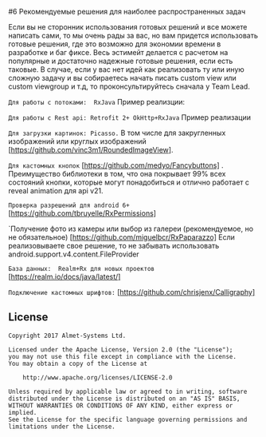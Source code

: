 #6 Рекомендуемые решения для наиболее распространенных задач

Если вы не сторонник использования готовых решений и все можете написать сами, то мы очень рады за вас, но вам придется использовать готовые решения, где это возможно для экономии времени в разработке и баг фиксе. Весь эстимейт делается с расчетом на популярные и достаточно надежные готовые решения, если есть таковые. В случае, если у вас нет идей как реализовать ту или иную сложную задачу и вы собираетесь начать писать custom view или custom viewgroup и т.д, то проконсультируйтесь сначала у Team Lead. 

`Для работы с потоками:  RxJava`
Пример реализции:

`Для работы с Rest api: Retrofit 2+ OkHttp+RxJava`
Пример реализации

`Для загрузки картинок: Picasso.`
В том числе для закругленных изображений или круглых изображений [https://github.com/vinc3m1/RoundedImageView].  

`Для кастомных кнопок` [https://github.com/medyo/Fancybuttons] .
Преимущество библиотеки в том, что она покрывает 99% всех состояний кнопки, которые могут понадобиться и отлично работает с reveal animation для api v21. 

`Проверка разрешений для android 6+`
[https://github.com/tbruyelle/RxPermissions] 

`Получение фото из камеры или выбор из галереи (рекомендуемое, но не обязательное)
[https://github.com/miguelbcr/RxPaparazzo] 
Если реализовываете свое решение, то не забывать использовать android.support.v4.content.FileProvider

`База данных:  Realm+Rx для новых проектов`
[https://realm.io/docs/java/latest/]

`Подключение кастомных шрифтов:`
[https://github.com/chrisjenx/Calligraphy]

## License

```
Copyright 2017 Almet-Systems Ltd.

Licensed under the Apache License, Version 2.0 (the "License");
you may not use this file except in compliance with the License.
You may obtain a copy of the License at

    http://www.apache.org/licenses/LICENSE-2.0

Unless required by applicable law or agreed to in writing, software
distributed under the License is distributed on an "AS IS" BASIS,
WITHOUT WARRANTIES OR CONDITIONS OF ANY KIND, either express or implied.
See the License for the specific language governing permissions and
limitations under the License.
```
